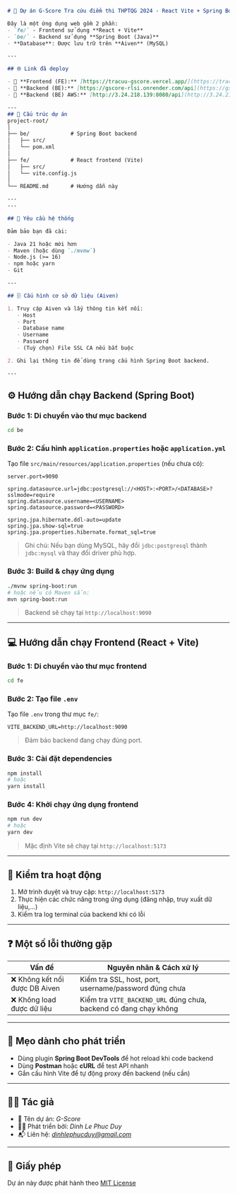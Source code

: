 ```markdown
# 🚀 Dự án G-Score Tra cứu điểm thi THPTQG 2024 - React Vite + Spring Boot + Aiven

Đây là một ứng dụng web gồm 2 phần:
- `fe/` - Frontend sử dụng **React + Vite**
- `be/` - Backend sử dụng **Spring Boot (Java)**
- **Database**: Được lưu trữ trên **Aiven** (MySQL)

---

## 🌐 Link đã deploy

- 🔗 **Frontend (FE):** [https://tracuu-gscore.vercel.app/](https://tracuu-gscore.vercel.app/)
- 🔗 **Backend (BE):** [https://gscore-rlsi.onrender.com/api](https://gscore-rlsi.onrender.com/api)
- 🔗 **Backend (BE) AWS:** [http://3.24.218.139:8080/api](http://3.24.218.139:8080/api) - Dùng để chạy với HTTP

---
## 📁 Cấu trúc dự án
project-root/
│
├── be/             # Spring Boot backend
│   ├── src/
│   └── pom.xml
│
├── fe/             # React frontend (Vite)
│   ├── src/
│   └── vite.config.js
│
└── README.md       # Hướng dẫn này

---
---

## 🧰 Yêu cầu hệ thống

Đảm bảo bạn đã cài:

- Java 21 hoặc mới hơn
- Maven (hoặc dùng `./mvnw`)
- Node.js (>= 16)
- npm hoặc yarn
- Git

---

## 🗄️ Cấu hình cơ sở dữ liệu (Aiven)

1. Truy cập Aiven và lấy thông tin kết nối:
   - Host
   - Port
   - Database name
   - Username
   - Password
   - (Tuỳ chọn) File SSL CA nếu bắt buộc

2. Ghi lại thông tin để dùng trong cấu hình Spring Boot backend.

---
````
## ⚙️ Hướng dẫn chạy Backend (Spring Boot)

### Bước 1: Di chuyển vào thư mục backend
```bash
cd be
```


### Bước 2: Cấu hình `application.properties` hoặc `application.yml`

Tạo file `src/main/resources/application.properties` (nếu chưa có):

```properties
server.port=9090

spring.datasource.url=jdbc:postgresql://<HOST>:<PORT>/<DATABASE>?sslmode=require
spring.datasource.username=<USERNAME>
spring.datasource.password=<PASSWORD>

spring.jpa.hibernate.ddl-auto=update
spring.jpa.show-sql=true
spring.jpa.properties.hibernate.format_sql=true
```

> Ghi chú: Nếu bạn dùng MySQL, hãy đổi `jdbc:postgresql` thành `jdbc:mysql` và thay đổi driver phù hợp.

### Bước 3: Build & chạy ứng dụng

```bash
./mvnw spring-boot:run
# hoặc nếu có Maven sẵn:
mvn spring-boot:run
```

> Backend sẽ chạy tại `http://localhost:9090`

---

## 💻 Hướng dẫn chạy Frontend (React + Vite)

### Bước 1: Di chuyển vào thư mục frontend

```bash
cd fe
```

### Bước 2: Tạo file `.env`

Tạo file `.env` trong thư mục `fe/`:

```env
VITE_BACKEND_URL=http://localhost:9090
```

> Đảm bảo backend đang chạy đúng port.

### Bước 3: Cài đặt dependencies

```bash
npm install
# hoặc
yarn install
```

### Bước 4: Khởi chạy ứng dụng frontend

```bash
npm run dev
# hoặc
yarn dev
```

> Mặc định Vite sẽ chạy tại `http://localhost:5173`

---

## 🧪 Kiểm tra hoạt động

1. Mở trình duyệt và truy cập: `http://localhost:5173`
2. Thực hiện các chức năng trong ứng dụng (đăng nhập, truy xuất dữ liệu,...)
3. Kiểm tra log terminal của backend khi có lỗi

---

## ❓ Một số lỗi thường gặp

| Vấn đề                        | Nguyên nhân & Cách xử lý                                        |
| ----------------------------- | --------------------------------------------------------------- |
| ❌ Không kết nối được DB Aiven | Kiểm tra SSL, host, port, username/password đúng chưa           |
| ❌ Không load được dữ liệu     | Kiểm tra `VITE_BACKEND_URL` đúng chưa, backend có đang chạy không   |

---

## 📌 Mẹo dành cho phát triển

* Dùng plugin **Spring Boot DevTools** để hot reload khi code backend
* Dùng **Postman** hoặc **cURL** để test API nhanh
* Gắn cấu hình Vite để tự động proxy đến backend (nếu cần)

---

## 👨‍💻 Tác giả

* 💼 Tên dự án: *G-Score*
* 👨‍💻 Phát triển bởi: *Dinh Le Phuc Duy*
* 📬 Liên hệ: *[dinhlephucduy@gmail.com](mailto:dinhlephucduy@gmail.com)*

---

## 📄 Giấy phép

Dự án này được phát hành theo [MIT License](LICENSE)

```

